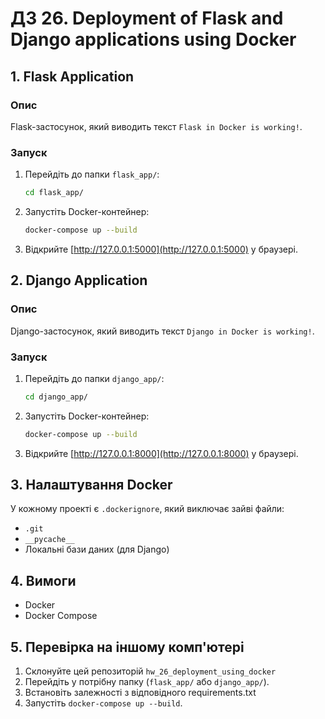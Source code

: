 # ДЗ 26. Deployment of Flask and Django applications using Docker

## 1. Flask Application

### Опис
Flask-застосунок, який виводить текст `Flask in Docker is working!`.

### Запуск
1. Перейдіть до папки `flask_app/`:
   ```bash
   cd flask_app/
   ```
2. Запустіть Docker-контейнер:
   ```bash
   docker-compose up --build
   ```
3. Відкрийте [http://127.0.0.1:5000](http://127.0.0.1:5000) у браузері.

## 2. Django Application

### Опис
Django-застосунок, який виводить текст `Django in Docker is working!`.

### Запуск
1. Перейдіть до папки `django_app/`:
   ```bash
   cd django_app/
   ```
2. Запустіть Docker-контейнер:
   ```bash
   docker-compose up --build
   ```
3. Відкрийте [http://127.0.0.1:8000](http://127.0.0.1:8000) у браузері.

## 3. Налаштування Docker

У кожному проекті є `.dockerignore`, який виключає зайві файли:
- `.git`
- `__pycache__`
- Локальні бази даних (для Django)

## 4. Вимоги
- Docker
- Docker Compose

## 5. Перевірка на іншому комп'ютері
1. Склонуйте цей репозиторій `hw_26_deployment_using_docker`
2. Перейдіть у потрібну папку (`flask_app/` або `django_app/`).
3. Встановіть залежності з відповідного requirements.txt
3. Запустіть `docker-compose up --build`.
